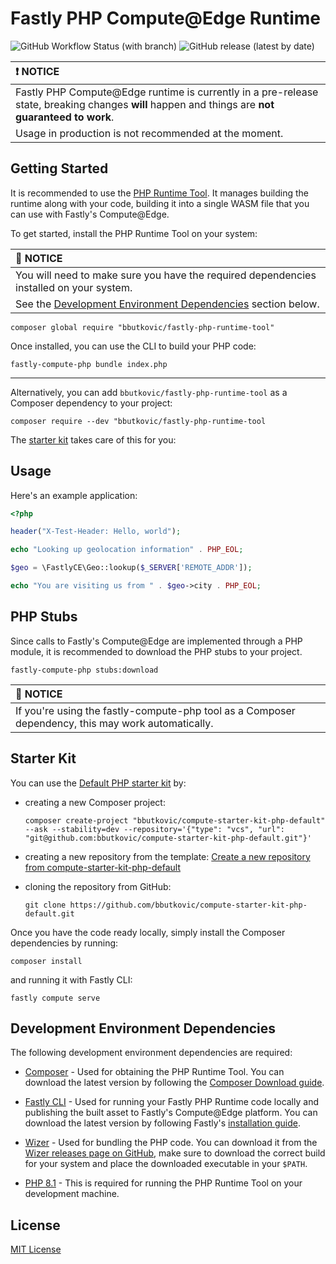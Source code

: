 # Fastly PHP Compute@Edge Runtime

![GitHub Workflow Status (with branch)](https://img.shields.io/github/actions/workflow/status/bbutkovic/fastly-php-runtime/runtime.yml?branch=main&style=flat-square)
![GitHub release (latest by date)](https://img.shields.io/github/downloads/bbutkovic/fastly-php-runtime/latest/total?label=Runtime%20downloads&style=flat-square)

| :exclamation: NOTICE                                                                                                                             |
|:-------------------------------------------------------------------------------------------------------------------------------------------------|
| Fastly PHP Compute@Edge runtime is currently in a pre-release state, breaking changes **will** happen and things are **not guaranteed to work**. |
| Usage in production is not recommended at the moment.                                                                                            |

## Getting Started

It is recommended to use the [PHP Runtime Tool](https://github.com/bbutkovic/fastly-php-runtime-tool).
It manages building the runtime along with your code, building it into a single WASM file that you can use with Fastly's Compute@Edge.

To get started, install the PHP Runtime Tool on your system:

| :memo: NOTICE                                                                                       |
|:----------------------------------------------------------------------------------------------------|
| You will need to make sure you have the required dependencies installed on your system.             |
| See the [Development Environment Dependencies](#development-environment-dependencies) section below.|

```console
composer global require "bbutkovic/fastly-php-runtime-tool"
```

Once installed, you can use the CLI to build your PHP code:

```console
fastly-compute-php bundle index.php
```

---

Alternatively, you can add `bbutkovic/fastly-php-runtime-tool` as a Composer dependency to your project:

```console
composer require --dev "bbutkovic/fastly-php-runtime-tool
```

The [starter kit](#starter-kit) takes care of this for you:

## Usage

Here's an example application:

```php
<?php

header("X-Test-Header: Hello, world");

echo "Looking up geolocation information" . PHP_EOL;

$geo = \FastlyCE\Geo::lookup($_SERVER['REMOTE_ADDR']);

echo "You are visiting us from " . $geo->city . PHP_EOL;
```

## PHP Stubs

Since calls to Fastly's Compute@Edge are implemented through a PHP module, it is recommended to download the PHP stubs
to your project.

```console
fastly-compute-php stubs:download
```

| :memo: NOTICE                                                                                       |
|:----------------------------------------------------------------------------------------------------|
| If you're using the fastly-compute-php tool as a Composer dependency, this may work automatically.  |

## Starter Kit

You can use the [Default PHP starter kit](https://github.com/bbutkovic/compute-starter-kit-php-default) by:

* creating a new Composer project:

    ```console
    composer create-project "bbutkovic/compute-starter-kit-php-default" --ask --stability=dev --repository='{"type": "vcs", "url": "git@github.com:bbutkovic/compute-starter-kit-php-default.git"}'
    ```

* creating a new repository from the template:
[Create a new repository from compute-starter-kit-php-default](https://github.com/bbutkovic/compute-starter-kit-php-default/generate)

* cloning the repository from GitHub:

    ```console
    git clone https://github.com/bbutkovic/compute-starter-kit-php-default.git
    ```

Once you have the code ready locally, simply install the Composer dependencies by running:

```console
composer install
```

and running it with Fastly CLI:

```console
fastly compute serve
```

## Development Environment Dependencies

The following development environment dependencies are required:

* [Composer](https://getcomposer.org/) - Used for obtaining the PHP Runtime Tool. You can download the latest version
by following the [Composer Download guide](https://getcomposer.org/download/).

* [Fastly CLI](https://developer.fastly.com/reference/cli/) - Used for running your Fastly PHP Runtime code locally and
publishing the built asset to Fastly's Compute@Edge platform. You can download the latest version by following Fastly's
[installation guide](https://developer.fastly.com/learning/tools/cli).

* [Wizer](https://github.com/bytecodealliance/wizer) - Used for bundling the PHP code. You can download it from the
[Wizer releases page on GitHub](https://github.com/bytecodealliance/wizer/releases), make sure to download
the correct build for your system and place the downloaded executable in your `$PATH`.

* [PHP 8.1](https://www.php.net/downloads.php#v8.1.17) - This is required for running the PHP Runtime Tool
on your development machine.

## License

[MIT License](LICENSE)
